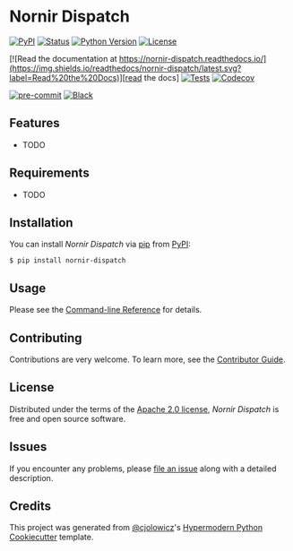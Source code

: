 # Nornir Dispatch

[![PyPI](https://img.shields.io/pypi/v/nornir-dispatch.svg)][pypi_]
[![Status](https://img.shields.io/pypi/status/nornir-dispatch.svg)][status]
[![Python Version](https://img.shields.io/pypi/pyversions/nornir-dispatch)][python version]
[![License](https://img.shields.io/pypi/l/nornir-dispatch)][license]

[![Read the documentation at https://nornir-dispatch.readthedocs.io/](https://img.shields.io/readthedocs/nornir-dispatch/latest.svg?label=Read%20the%20Docs)][read the docs]
[![Tests](https://github.com/dgarros/nornir-dispatch/workflows/Tests/badge.svg)][tests]
[![Codecov](https://codecov.io/gh/dgarros/nornir-dispatch/branch/main/graph/badge.svg)][codecov]

[![pre-commit](https://img.shields.io/badge/pre--commit-enabled-brightgreen?logo=pre-commit&logoColor=white)][pre-commit]
[![Black](https://img.shields.io/badge/code%20style-black-000000.svg)][black]

[pypi_]: https://pypi.org/project/nornir-dispatch/
[status]: https://pypi.org/project/nornir-dispatch/
[python version]: https://pypi.org/project/nornir-dispatch
[read the docs]: https://nornir-dispatch.readthedocs.io/
[tests]: https://github.com/dgarros/nornir-dispatch/actions?workflow=Tests
[codecov]: https://app.codecov.io/gh/dgarros/nornir-dispatch
[pre-commit]: https://github.com/pre-commit/pre-commit
[black]: https://github.com/psf/black

## Features

- TODO

## Requirements

- TODO

## Installation

You can install _Nornir Dispatch_ via [pip] from [PyPI]:

```console
$ pip install nornir-dispatch
```

## Usage

Please see the [Command-line Reference] for details.

## Contributing

Contributions are very welcome.
To learn more, see the [Contributor Guide].

## License

Distributed under the terms of the [Apache 2.0 license][license],
_Nornir Dispatch_ is free and open source software.

## Issues

If you encounter any problems,
please [file an issue] along with a detailed description.

## Credits

This project was generated from [@cjolowicz]'s [Hypermodern Python Cookiecutter] template.

[@cjolowicz]: https://github.com/cjolowicz
[pypi]: https://pypi.org/
[hypermodern python cookiecutter]: https://github.com/cjolowicz/cookiecutter-hypermodern-python
[file an issue]: https://github.com/dgarros/nornir-dispatch/issues
[pip]: https://pip.pypa.io/

<!-- github-only -->

[license]: https://github.com/dgarros/nornir-dispatch/blob/main/LICENSE
[contributor guide]: https://github.com/dgarros/nornir-dispatch/blob/main/CONTRIBUTING.md
[command-line reference]: https://nornir-dispatch.readthedocs.io/en/latest/usage.html
